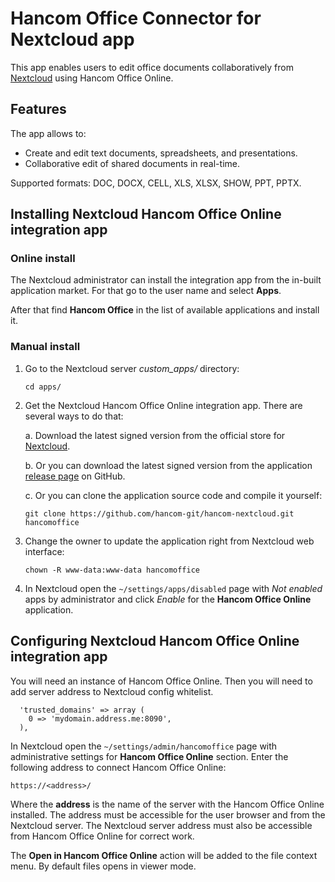 # Hancom Office Connector for Nextcloud app

This app enables users to edit office documents collaboratively from [Nextcloud](https://nextcloud.com) using Hancom Office Online.

## Features

The app allows to:

* Create and edit text documents, spreadsheets, and presentations.
* Collaborative edit of shared documents in real-time.

Supported formats: DOC, DOCX, CELL, XLS, XLSX, SHOW, PPT, PPTX.

## Installing Nextcloud Hancom Office Online integration app

### Online install

The Nextcloud administrator can install the integration app from the in-built application market.
For that go to the user name and select **Apps**.

After that find **Hancom Office** in the list of available applications and install it.

### Manual install

1. Go to the Nextcloud server _custom_apps/_ directory:
    ```
    cd apps/
    ```
2. Get the Nextcloud Hancom Office Online integration app.
There are several ways to do that:

    a. Download the latest signed version from the official store for [Nextcloud](https://apps.nextcloud.com/apps/##id).

    b. Or you can download the latest signed version from the application [release page](https://github.com/hancom-git/hancom-nextcloud/releases) on GitHub.

    c. Or you can clone the application source code and compile it yourself: 
    ```
    git clone https://github.com/hancom-git/hancom-nextcloud.git hancomoffice
    ```

1. Change the owner to update the application right from Nextcloud web interface:
    ```
    chown -R www-data:www-data hancomoffice
    ```
2. In Nextcloud open the `~/settings/apps/disabled` page with _Not enabled_ apps by administrator and click _Enable_ for the **Hancom Office Online** application.

## Configuring Nextcloud Hancom Office Online integration app

You will need an instance of Hancom Office Online. Then you will need to add server address to Nextcloud config whitelist.
```
  'trusted_domains' => array (
    0 => 'mydomain.address.me:8090',
  ),
```

In Nextcloud open the `~/settings/admin/hancomoffice` page with administrative settings for **Hancom Office Online** section.
Enter the following address to connect Hancom Office Online:

```
https://<address>/
```

Where the **address** is the name of the server with the Hancom Office Online installed.
The address must be accessible for the user browser and from the Nextcloud server.
The Nextcloud server address must also be accessible from Hancom Office Online for correct work.

The **Open in Hancom Office Online** action will be added to the file context menu. By default files opens in viewer mode.
